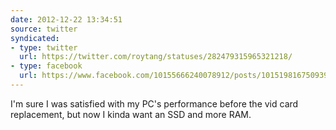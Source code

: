 ```yaml
---
date: 2012-12-22 13:34:51
source: twitter
syndicated:
- type: twitter
  url: https://twitter.com/roytang/statuses/282479315965321218/
- type: facebook
  url: https://www.facebook.com/10155666240078912/posts/10151981675093912
---
```


I'm sure I was satisfied with my PC's performance before the vid card replacement, but now I kinda want an SSD and more RAM.